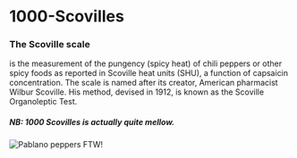 # 1000-Scovilles

### The Scoville scale 

is the measurement of the pungency (spicy heat) of chili peppers or other spicy foods as reported in Scoville heat units (SHU), a function of capsaicin concentration. The scale is named after its creator, American pharmacist Wilbur Scoville. His method, devised in 1912, is known as the Scoville Organoleptic Test.

##### NB: 1000 Scovilles is actually quite mellow.

![Pablano peppers FTW!](http://www.eatmorechiles.com/images/chilitemp.jpg)
